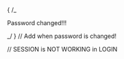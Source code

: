 {
/_ <p class="success-message">Password changed!!!</p> _/
} // Add when password is changed!

// SESSION is NOT WORKING in LOGIN
